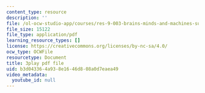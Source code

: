 ```yaml
---
content_type: resource
description: ''
file: /ol-ocw-studio-app/courses/res-9-003-brains-minds-and-machines-summer-course-summer-2015/b3d043364a938e1646d808a0d7eaea49_qTVDxXBK5A.pdf
file_size: 15122
file_type: application/pdf
learning_resource_types: []
license: https://creativecommons.org/licenses/by-nc-sa/4.0/
ocw_type: OCWFile
resourcetype: Document
title: 3play pdf file
uid: b3d04336-4a93-8e16-46d8-08a0d7eaea49
video_metadata:
  youtube_id: null
---
```

